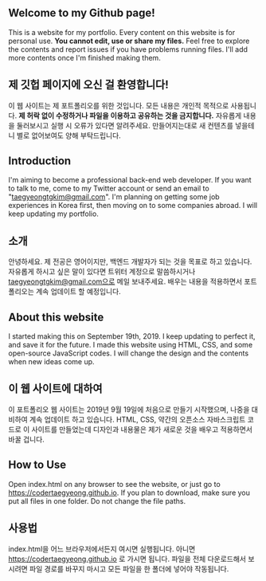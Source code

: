 ## Welcome to my Github page!

This is a website for my portfolio. Every content on this website is for personal use. **You cannot edit, use or share my files.** Feel free to explore the contents and report issues if you have problems running files. I'll add more contents once I'm finished making them.

## 제 깃헙 페이지에 오신 걸 환영합니다!

이 웹 사이트는 제 포트폴리오를 위한 것입니다. 모든 내용은 개인적 목적으로 사용됩니다. **제 허락 없이 수정하거나 파일을 이용하고 공유하는 것을 금지합니다.** 자유롭게 내용을 둘러보시고 실행 시 오류가 있다면 알려주세요. 만들어지는대로 새 컨텐츠를 넣을테니 별로 없어보여도 양해 부탁드립니다.

## Introduction
I'm aiming to become a professional back-end web developer. If you want to talk to me, come to my Twitter account or send an email to "taegyeongtgkim@gmail.com". I'm planning on getting some job experiences in Korea first, then moving on to some companies abroad. I will keep updating my portfolio.

## 소개
안녕하세요. 제 전공은 영어이지만, 백엔드 개발자가 되는 것을 목표로 하고 있습니다. 자유롭게 하시고 싶은 말이 있다면 트위터 계정으로 말씀하시거나 taegyeongtgkim@gmail.com으로 메일 보내주세요. 배우는 내용을 적용하면서 포트폴리오는 계속 업데이트 할 예정입니다.

## About this website
I started making this on September 19th, 2019. I keep updating to perfect it, and save it for the future. I made this website using HTML, CSS, and some open-source JavaScript codes. I will change the design and the contents when new ideas come up.

## 이 웹 사이트에 대하여
이 포트폴리오 웹 사이트는 2019년 9월 19일에 처음으로 만들기 시작했으며, 나중을 대비하여 계속 업데이트 하고 있습니다. HTML, CSS, 약간의 오픈소스 자바스크립트 코드로 이 사이트를 만들었는데 디자인과 내용물은 제가 새로운 것을 배우고 적용하면서 바꿀 겁니다.

## How to Use
Open index.html on any browser to see the website, or just go to https://codertaegyeong.github.io. If you plan to download, make sure you put all files in one folder. Do not change the file paths.

## 사용법
index.html을 어느 브라우저에서든지 여시면 실행됩니다. 아니면 https://codertaegyeong.github.io 로 가시면 됩니다. 파일을 전체 다운로드해서 보시려면 파일 경로를 바꾸지 마시고 모든 파일을 한 폴더에 넣어야 작동됩니다.
